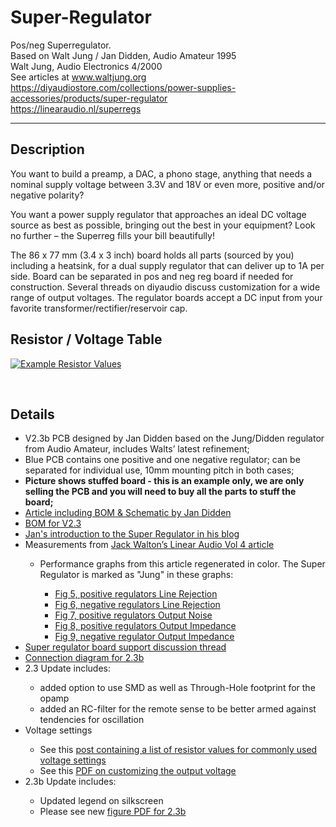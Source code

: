# Super-Regulator
Pos/neg Superregulator.   
Based on Walt Jung / Jan Didden, Audio Amateur 1995   
Walt Jung, Audio Electronics 4/2000   
See articles at www.waltjung.org  
https://diyaudiostore.com/collections/power-supplies-accessories/products/super-regulator  
https://linearaudio.nl/superregs  

----  

<h2>Description</h2>
<p>You want to build a preamp, a DAC, a phono stage, anything that needs a nominal supply voltage between 3.3V and 18V or even more, positive and/or negative polarity?</p>
<p>You want a power supply regulator that approaches an ideal DC voltage source as best as possible, bringing out the best in your equipment? Look no further – the Superreg fills your bill beautifully!</p>
<p>The 86 x 77 mm (3.4 x 3 inch) board holds all parts (sourced by you) including a heatsink, for a dual supply regulator that can deliver up to 1A per side. Board can be separated in pos and neg reg board if needed for construction. Several threads on diyaudio discuss customization for a wide range of output voltages. The regulator boards accept a DC input from your favorite transformer/rectifier/reservoir cap.</span></p>
<h2>Resistor / Voltage Table</span></h2>
<p><a href="https://cdn.shopify.com/s/files/1/1006/5046/files/Example_Super_Regulator_Calculations_for_Resistor_Values_v5.pdf?v=1619915284"><img src="https://cdn.shopify.com/s/files/1/1006/5046/files/Example_Super_Regulator_Calculations_Three_Vrefs_v5_480x480.png?v=1619594432" alt="Example Resistor Values"></a></p>
<p>&nbsp;&nbsp;</p>
<h2>Details</h2>
</div>
<ul>
<li>V2.3b PCB designed by Jan Didden based on the Jung/Didden regulator from Audio Amateur, includes Walts’ latest refinement;</li>
<li>Blue PCB contains one positive and one negative regulator; can be separated for individual use, 10mm mounting pitch in both cases;</li>
<li><strong>Picture shows stuffed board - this is an example only, we are only selling the PCB and you will need to buy all the parts to stuff the board;</strong></li>
<li><a href="http://linearaudio.nl/superregs">Article including BOM &amp; Schematic by Jan Didden</a></li>
<li><a href="https://cdn.shopify.com/s/files/1/1006/5046/files/superreg_V2.3_BOM.PNG?7926544932534767816">BOM for V2.3</a></li>
<li><a href="https://www.diyaudio.com/archive/blogs/comments/comment3647.html">Jan's introduction to the Super Regulator in his blog</a></li>
<li>Measurements from <a href="http://www.linearaudio.net/index.php?option=com_content&amp;view=category&amp;layout=blog&amp;id=39&amp;Itemid=64">Jack Walton’s Linear Audio Vol 4 article</a>&nbsp;</li>
<ul>
<li>Performance graphs from this article regenerated in color. The Super Regulator is marked as "Jung" in these graphs:</li>
<ul>
<li><a href="https://cdn.shopify.com/s/files/1/1006/5046/files/V4_JW_F5.pdf">Fig 5, positive regulators Line Rejection</a></li>
<li><a href="https://cdn.shopify.com/s/files/1/1006/5046/files/V4_JW_F6.pdf">Fig 6, negative regulators Line Rejection</a></li>
<li><a href="https://cdn.shopify.com/s/files/1/1006/5046/files/V4_JW_F7.pdf">Fig 7, positive regulators Output Noise</a></li>
<li><a href="https://cdn.shopify.com/s/files/1/1006/5046/files/V4_JW_F8.pdf">Fig 8, positive regulators Output Impedance</a></li>
<li><a href="https://cdn.shopify.com/s/files/1/1006/5046/files/V4_JW_F9.pdf">Fig 9, negative regulator Output Impedance</a></li>
</ul>
</ul>
<li><a href="http://www.diyaudio.com/forums/diyaudio-store/247281-super-regulator.html">Super regulator board support discussion thread</a></li>
<li><a href="https://cdn.shopify.com/s/files/1/1006/5046/files/superreg_V2.3b_fig_2.pdf">Connection diagram for 2.3b</a></li>
<li>2.3 Update includes:</li>
<ul>
<li>added option to use SMD as well as Through-Hole footprint for the opamp</li>
<li>added an RC-filter for the remote sense to be better armed against tendencies for oscillation</li>
</ul>
<li>Voltage settings</li>
<ul>
<li>See this&nbsp;<a href="https://www.diyaudio.com/forums/the-diyaudio-store/247281-super-regulator-post6628064.html">post containing a list of resistor values for commonly used voltage settings</a>
</li>
<li>See this <a href="https://cdn.shopify.com/s/files/1/1006/5046/files/Superreg_customizing_r2.pdf">PDF on customizing the output voltage</a>
</li>
</ul>
<li>2.3b Update includes:</li>
<ul>
<li>Updated legend on silkscreen</li>
<li>Please see new <a href="https://cdn.shopify.com/s/files/1/1006/5046/files/superreg_V2.3b_fig_2.pdf">figure PDF for 2.3b</a>
